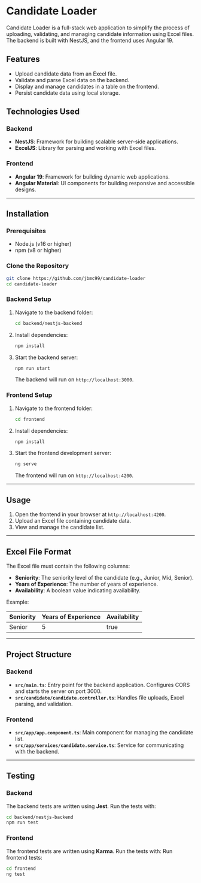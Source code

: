 # Candidate Loader

Candidate Loader is a full-stack web application to simplify the process of uploading, validating, and managing candidate information using Excel files. The backend is built with NestJS, and the frontend uses Angular 19.

## Features

- Upload candidate data from an Excel file.
- Validate and parse Excel data on the backend.
- Display and manage candidates in a table on the frontend.
- Persist candidate data using local storage.

## Technologies Used

### Backend

- **NestJS**: Framework for building scalable server-side applications.
- **ExcelJS**: Library for parsing and working with Excel files.

### Frontend

- **Angular 19**: Framework for building dynamic web applications.
- **Angular Material**: UI components for building responsive and accessible designs.

---

## Installation

### Prerequisites

- Node.js (v16 or higher)
- npm (v8 or higher)

### Clone the Repository

```bash
git clone https://github.com/jbmc99/candidate-loader
cd candidate-loader
```

### Backend Setup

1. Navigate to the backend folder:
   ```bash
   cd backend/nestjs-backend
   ```
2. Install dependencies:
   ```bash
   npm install
   ```
3. Start the backend server:
   ```bash
   npm run start
   ```
   The backend will run on `http://localhost:3000`.

### Frontend Setup

1. Navigate to the frontend folder:
   ```bash
   cd frontend
   ```
2. Install dependencies:
   ```bash
   npm install
   ```
3. Start the frontend development server:
   ```bash
   ng serve
   ```
   The frontend will run on `http://localhost:4200`.

---

## Usage

1. Open the frontend in your browser at `http://localhost:4200`.
2. Upload an Excel file containing candidate data.
3. View and manage the candidate list.

---

## Excel File Format

The Excel file must contain the following columns:

- **Seniority**: The seniority level of the candidate (e.g., Junior, Mid, Senior).
- **Years of Experience**: The number of years of experience.
- **Availability**: A boolean value indicating availability.

Example:

| Seniority | Years of Experience | Availability |
| --------- | ------------------- | ------------ |
| Senior    | 5                   | true         |

---

## Project Structure

### Backend

- **`src/main.ts`**: Entry point for the backend application. Configures CORS and starts the server on port 3000.
- **`src/candidate/candidate.controller.ts`**: Handles file uploads, Excel parsing, and validation.

### Frontend

- **`src/app/app.component.ts`**: Main component for managing the candidate list.
- **`src/app/services/candidate.service.ts`**: Service for communicating with the backend.

---

## Testing

### Backend

The backend tests are written using **Jest**. Run the tests with:

```bash
cd backend/nestjs-backend
npm run test
```

### Frontend

The frontend tests are written using **Karma**. Run the tests with:
Run frontend tests:

```bash
cd frontend
ng test
```
